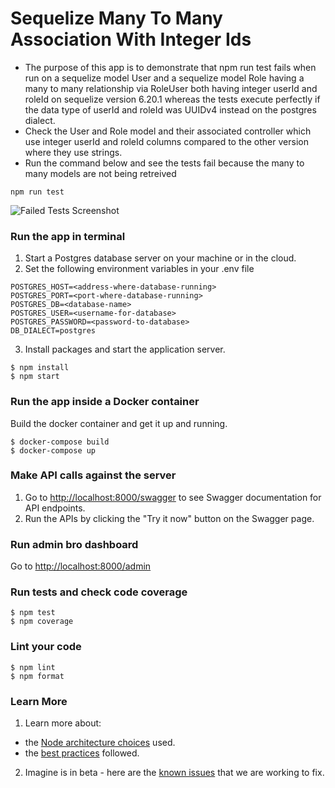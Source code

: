 # Sequelize Many To Many Association With Integer Ids

- The purpose of this app is to demonstrate that npm run test fails when run on a sequelize model User and a sequelize model Role having a many to many relationship via RoleUser both having integer userId and roleId on sequelize version 6.20.1 whereas the tests execute perfectly if the data type of userId and roleId was UUIDv4 instead on the postgres dialect. 
- Check the User and Role model and their associated controller which use integer userId and roleId columns compared to the other version where they use strings.
- Run the command below and see the tests fail because the many to many models are not being retreived
```
npm run test
```

![Failed Tests Screenshot](https://imgur.com/KJeyMRk.png)
  
### Run the app in terminal
1. Start a Postgres database server on your machine or in the cloud.
2. Set the following environment variables in your .env file

```
POSTGRES_HOST=<address-where-database-running>
POSTGRES_PORT=<port-where-database-running>
POSTGRES_DB=<database-name>
POSTGRES_USER=<username-for-database>
POSTGRES_PASSWORD=<password-to-database>
DB_DIALECT=postgres
```

3. Install packages and start the application server.

```
$ npm install
$ npm start
```

### Run the app inside a Docker container

Build the docker container and get it up and running.

```
$ docker-compose build
$ docker-compose up
```

### Make API calls against the server

1. Go to [http://localhost:8000/swagger](http://localhost:8000/swagger) to see Swagger documentation for API endpoints.
2. Run the APIs by clicking the "Try it now" button on the Swagger page.

### Run admin bro dashboard

Go to [http://localhost:8000/admin](http://localhost:8000/admin)

### Run tests and check code coverage

```
$ npm test
$ npm coverage
```

### Lint your code

```
$ npm lint
$ npm format
```

### Learn More

1. Learn more about:
  - the [Node architecture choices](https://imagine.ai/docs/architecture-node) used.
  - the [best practices](https://imagine.ai/docs/best-practices) followed.

2. Imagine is in beta - here are the [known issues](https://imagine.ai/docs/known_issues) that we are working to fix.
